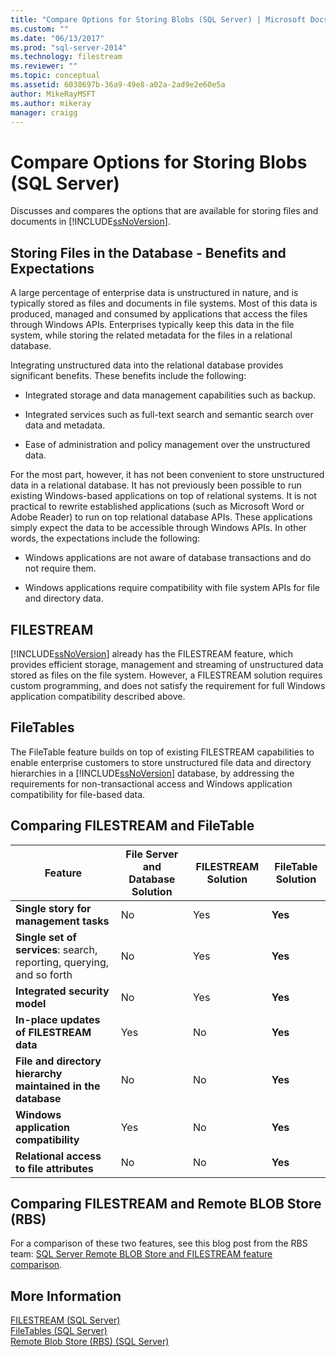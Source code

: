 ```yaml
---
title: "Compare Options for Storing Blobs (SQL Server) | Microsoft Docs"
ms.custom: ""
ms.date: "06/13/2017"
ms.prod: "sql-server-2014"
ms.technology: filestream
ms.reviewer: ""
ms.topic: conceptual
ms.assetid: 6038697b-36a9-49e8-a02a-2ad9e2e60e5a
author: MikeRayMSFT
ms.author: mikeray
manager: craigg
---
```

# Compare Options for Storing Blobs (SQL Server)
  Discusses and compares the options that are available for storing files and documents in [!INCLUDE[ssNoVersion](../../includes/ssnoversion-md.md)].  
  
##  <a name="Expectations"></a> Storing Files in the Database - Benefits and Expectations  
 A large percentage of enterprise data is unstructured in nature, and is typically stored as files and documents in file systems. Most of this data is produced, managed and consumed by applications that access the files through Windows APIs. Enterprises typically keep this data in the file system, while storing the related metadata for the files in a relational database.  
  
 Integrating unstructured data into the relational database provides significant benefits. These benefits include the following:  
  
-   Integrated storage and data management capabilities such as backup.  
  
-   Integrated services such as full-text search and semantic search over data and metadata.  
  
-   Ease of administration and policy management over the unstructured data.  
  
 For the most part, however, it has not been convenient to store unstructured data in a relational database. It has not previously been possible to run existing Windows-based applications on top of relational systems. It is not practical to rewrite established applications (such as Microsoft Word or Adobe Reader) to run on top relational database APIs. These applications simply expect the data to be accessible through Windows APIs. In other words, the expectations include the following:  
  
-   Windows applications are not aware of database transactions and do not require them.  
  
-   Windows applications require compatibility with file system APIs for file and directory data.  
  
##  <a name="Filestream"></a> FILESTREAM  
 [!INCLUDE[ssNoVersion](../../includes/ssnoversion-md.md)] already has the FILESTREAM feature, which provides efficient storage, management and streaming of unstructured data stored as files on the file system. However, a FILESTREAM solution requires custom programming, and does not satisfy the requirement for full Windows application compatibility described above.  
  
##  <a name="FileTables"></a> FileTables  
 The FileTable feature builds on top of existing FILESTREAM capabilities to enable enterprise customers to store unstructured file data and directory hierarchies in a [!INCLUDE[ssNoVersion](../../includes/ssnoversion-md.md)] database, by addressing the requirements for non-transactional access and Windows application compatibility for file-based data.  
  
##  <a name="CompareFileTable"></a> Comparing FILESTREAM and FileTable  
  
|Feature|File Server and Database Solution|FILESTREAM Solution|FileTable Solution|  
|-------------|---------------------------------------|-------------------------|------------------------|  
|**Single story for management tasks**|No|Yes|**Yes**|  
|**Single set of services**: search, reporting, querying, and so forth|No|Yes|**Yes**|  
|**Integrated security model**|No|Yes|**Yes**|  
|**In-place updates of FILESTREAM data**|Yes|No|**Yes**|  
|**File and directory hierarchy maintained in the database**|No|No|**Yes**|  
|**Windows application compatibility**|Yes|No|**Yes**|  
|**Relational access to file attributes**|No|No|**Yes**|  
  
##  <a name="CompareRBS"></a> Comparing FILESTREAM and Remote BLOB Store (RBS)  
 For a comparison of these two features, see this blog post from the RBS team: [SQL Server Remote BLOB Store and FILESTREAM feature comparison](https://go.microsoft.com/fwlink/?LinkId=210317).  
  
##  <a name="more"></a> More Information  
 [FILESTREAM &#40;SQL Server&#41;](filestream-sql-server.md)  
 [FileTables &#40;SQL Server&#41;](filetables-sql-server.md)  
 [Remote Blob Store &#40;RBS&#41; &#40;SQL Server&#41;](remote-blob-store-rbs-sql-server.md)  
  
